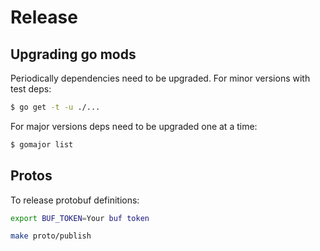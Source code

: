 # Release

## Upgrading go mods

Periodically dependencies need to be upgraded. For minor versions with test deps:

```sh
$ go get -t -u ./...
```

For major versions deps need to be upgraded one at a time:

```sh
$ gomajor list
```

## Protos

To release protobuf definitions:

```sh { name=buf-token }
export BUF_TOKEN=Your buf token
```

```sh { name=release-buf }
make proto/publish
```
